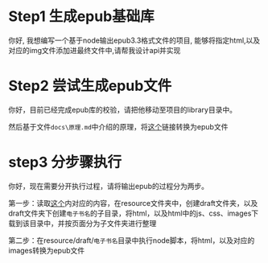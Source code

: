#   Step1 生成epub基础库

你好, 我想编写一个基于node输出epub3.3格式文件的项目, 能够将指定html,以及对应的img文件添加进最终文件中,请帮我设计api并实现

#   Step2  尝试生成epub文件

你好，目前已经完成epub库的校验，请把他移动至项目的library目录中。

然后基于文件`docs\原理.md`中介绍的原理，将[这个](https://mp.weixin.qq.com/mp/appmsgalbum?__biz=Mzg2MzcyODQ5MQ==&action=getalbum&album_id=3845871143212695552&subscene=21&scenenote=https://mp.weixin.qq.com/s%253F__biz=Mzg2MzcyODQ5MQ==&mid=2247492968&idx=1&sn=038c14a5aa0176688ea59fc70200e528&scene=21&subscene=10000&sessionid=1751742350&clicktime=1751742417&enterid=1751742417&ascene=56&fasttmpl_type=0&fasttmpl_fullversion=7805417-zh_CN-zip&fasttmpl_flag=0&realreporttime=1751742417256&devicetype=android-35&version=28003d34&nettype=WIFI&abtest_cookie=AAACAA==&lang=zh_CN&countrycode=CN&exportkey=n_ChQIAhIQBz+57KV+3jGgWc7F6F5MzBLbAQIE97dBBAEAAAAAAOJQNwpmY60AAAAOpnltbLcz9gKNyK89dVj0VQwm6FwUE3z6HhAHh50BKVI2sTm7H+Jm7UDxZgNoOrvVpbcOxM/EXNT/N0/SNzXEWltUTC24kpr7Gia9PgOTDYGgS7GVEbEDsjXtYe5j7LvffAZj0r9kWCijCUNccfjPKQJm7BstaTMFOV9ogvQR+GOK2VYy/7HZ3nCnUh/W1OLrjE9F+P8G6ov2SyGSMzDkH30YIiLtgNKV83HhfK4GQJqf2v2uhX/4fHvK7c2ZLlJtHWb8IQ==&pass_ticket=xrXM965wzcoonUQR5x4FujV3sv5S1tVrUBepmNXPDpqUtEUUl8m4njyEEYQfgRhN&wx_header=3&nolastread=1#wechat_redirect)链接转换为epub文件


#   step3 分步骤执行

你好，现在需要分开执行过程，请将输出epub的过程分为两步。

第一步：读取[这个](https://mp.weixin.qq.com/mp/appmsgalbum?__biz=Mzg2MzcyODQ5MQ==&action=getalbum&album_id=3845871143212695552&subscene=21&scenenote=https://mp.weixin.qq.com/s%253F__biz=Mzg2MzcyODQ5MQ==&mid=2247492968&idx=1&sn=038c14a5aa0176688ea59fc70200e528&scene=21&subscene=10000&sessionid=1751742350&clicktime=1751742417&enterid=1751742417&ascene=56&fasttmpl_type=0&fasttmpl_fullversion=7805417-zh_CN-zip&fasttmpl_flag=0&realreporttime=1751742417256&devicetype=android-35&version=28003d34&nettype=WIFI&abtest_cookie=AAACAA==&lang=zh_CN&countrycode=CN&exportkey=n_ChQIAhIQBz+57KV+3jGgWc7F6F5MzBLbAQIE97dBBAEAAAAAAOJQNwpmY60AAAAOpnltbLcz9gKNyK89dVj0VQwm6FwUE3z6HhAHh50BKVI2sTm7H+Jm7UDxZgNoOrvVpbcOxM/EXNT/N0/SNzXEWltUTC24kpr7Gia9PgOTDYGgS7GVEbEDsjXtYe5j7LvffAZj0r9kWCijCUNccfjPKQJm7BstaTMFOV9ogvQR+GOK2VYy/7HZ3nCnUh/W1OLrjE9F+P8G6ov2SyGSMzDkH30YIiLtgNKV83HhfK4GQJqf2v2uhX/4fHvK7c2ZLlJtHWb8IQ==&pass_ticket=xrXM965wzcoonUQR5x4FujV3sv5S1tVrUBepmNXPDpqUtEUUl8m4njyEEYQfgRhN&wx_header=3&nolastread=1#wechat_redirect)内对应的内容，在resource文件夹中，创建draft文件夹，以及draft文件夹下创建`电子书名`的子目录，将html，以及html中的js、css、images下载到该目录中，并按页面分为子文件夹进行整理

第二步：在resource/draft/`电子书名`目录中执行node脚本，将html，以及对应的images转换为epub文件
